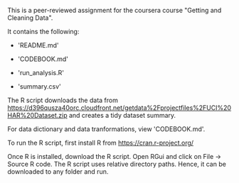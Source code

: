 This is a peer-reviewed assignment for the coursera course "Getting and Cleaning Data".

It contains the following:
- 'README.md'

- 'CODEBOOK.md'

- 'run_analysis.R'

- 'summary.csv'

The R script downloads the data from https://d396qusza40orc.cloudfront.net/getdata%2Fprojectfiles%2FUCI%20HAR%20Dataset.zip and creates a tidy dataset summary. 

For data dictionary and data tranformations, view 'CODEBOOK.md'. 

To run the R script, first install R from https://cran.r-project.org/

Once R is installed, download the R script. Open RGui and click on File -> Source R code. The R script uses relative directory paths. Hence, it can be downloaded to any folder and run. 